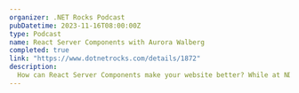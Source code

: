 ```yaml
---
organizer: .NET Rocks Podcast
pubDatetime: 2023-11-16T08:00:00Z
type: Podcast
name: React Server Components with Aurora Walberg
completed: true
link: "https://www.dotnetrocks.com/details/1872"
description:
  How can React Server Components make your website better? While at NDC in Porto, Carl and Richard talked to Aurora Walberg about her work with RSC and Next.js 13. Aurora discusses mixing server and client rendering - and server rendering within client rendering! While it's still early days, if you're looking for options in the React development space, RSC is worth a look!
---
```


